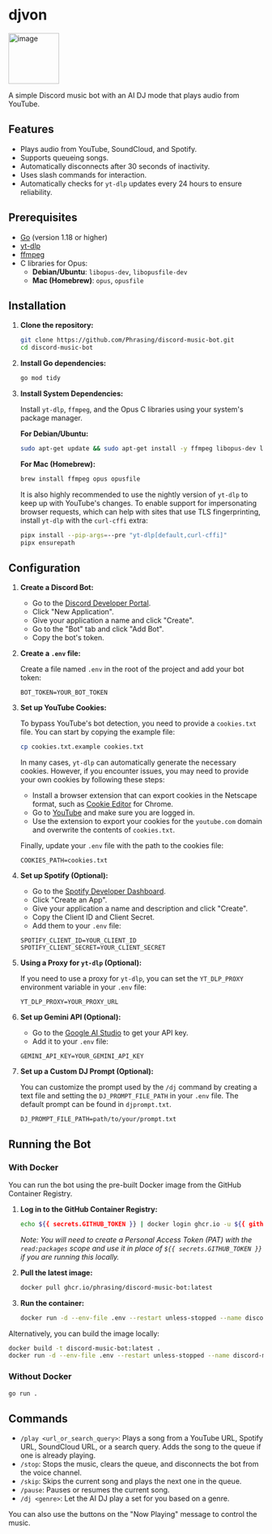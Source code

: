# djvon
<img src="https://github.com/user-attachments/assets/392fb12f-8b44-4095-bb63-63f4d2d07094" alt="image" width="100" height="100"/>

A simple Discord music bot with an AI DJ mode that plays audio from YouTube.


## Features

- Plays audio from YouTube, SoundCloud, and Spotify.
- Supports queueing songs.
- Automatically disconnects after 30 seconds of inactivity.
- Uses slash commands for interaction.
- Automatically checks for `yt-dlp` updates every 24 hours to ensure reliability.

## Prerequisites

- [Go](https://golang.org/doc/install) (version 1.18 or higher)
- [yt-dlp](https://github.com/yt-dlp/yt-dlp)
- [ffmpeg](https://ffmpeg.org/download.html)
- C libraries for Opus:
  - **Debian/Ubuntu**: `libopus-dev`, `libopusfile-dev`
  - **Mac (Homebrew)**: `opus`, `opusfile`

## Installation

1.  **Clone the repository:**

    ```bash
    git clone https://github.com/Phrasing/discord-music-bot.git
    cd discord-music-bot
    ```

2.  **Install Go dependencies:**

    ```bash
    go mod tidy
    ```

3.  **Install System Dependencies:**

    Install `yt-dlp`, `ffmpeg`, and the Opus C libraries using your system's package manager.

    **For Debian/Ubuntu:**
    ```bash
    sudo apt-get update && sudo apt-get install -y ffmpeg libopus-dev libopusfile-dev
    ```

    **For Mac (Homebrew):**
    ```bash
    brew install ffmpeg opus opusfile
    ```

    It is also highly recommended to use the nightly version of `yt-dlp` to keep up with YouTube's changes. To enable support for impersonating browser requests, which can help with sites that use TLS fingerprinting, install `yt-dlp` with the `curl-cffi` extra:

    ```bash
    pipx install --pip-args=--pre "yt-dlp[default,curl-cffi]"
    pipx ensurepath
    ```

## Configuration

1.  **Create a Discord Bot:**

    - Go to the [Discord Developer Portal](https://discord.com/developers/applications).
    - Click "New Application".
    - Give your application a name and click "Create".
    - Go to the "Bot" tab and click "Add Bot".
    - Copy the bot's token.

2.  **Create a `.env` file:**

    Create a file named `.env` in the root of the project and add your bot token:

    ```
    BOT_TOKEN=YOUR_BOT_TOKEN
    ```

3.  **Set up YouTube Cookies:**

    To bypass YouTube's bot detection, you need to provide a `cookies.txt` file. You can start by copying the example file:

    ```bash
    cp cookies.txt.example cookies.txt
    ```

    In many cases, `yt-dlp` can automatically generate the necessary cookies. However, if you encounter issues, you may need to provide your own cookies by following these steps:

    -   Install a browser extension that can export cookies in the Netscape format, such as [Cookie Editor](https://chromewebstore.google.com/detail/cookie-editor/hlkenndednhfkekhgcdicdfddnkalmdm) for Chrome.
    -   Go to [YouTube](https://www.youtube.com) and make sure you are logged in.
    -   Use the extension to export your cookies for the `youtube.com` domain and overwrite the contents of `cookies.txt`.

    Finally, update your `.env` file with the path to the cookies file:

    ```
    COOKIES_PATH=cookies.txt
    ```

4.  **Set up Spotify (Optional):**

    -   Go to the [Spotify Developer Dashboard](https://developer.spotify.com/dashboard/).
    -   Click "Create an App".
    -   Give your application a name and description and click "Create".
    -   Copy the Client ID and Client Secret.
    -   Add them to your `.env` file:

    ```
    SPOTIFY_CLIENT_ID=YOUR_CLIENT_ID
    SPOTIFY_CLIENT_SECRET=YOUR_CLIENT_SECRET
    ```

5.  **Using a Proxy for `yt-dlp` (Optional):**

    If you need to use a proxy for `yt-dlp`, you can set the `YT_DLP_PROXY` environment variable in your `.env` file:

    ```
    YT_DLP_PROXY=YOUR_PROXY_URL
    ```

6.  **Set up Gemini API (Optional):**

    -   Go to the [Google AI Studio](https://aistudio.google.com/app/apikey) to get your API key.
    -   Add it to your `.env` file:

    ```
    GEMINI_API_KEY=YOUR_GEMINI_API_KEY
    ```

7.  **Set up a Custom DJ Prompt (Optional):**

    You can customize the prompt used by the `/dj` command by creating a text file and setting the `DJ_PROMPT_FILE_PATH` in your `.env` file. The default prompt can be found in `djprompt.txt`.

    ```
    DJ_PROMPT_FILE_PATH=path/to/your/prompt.txt
    ```

## Running the Bot

### With Docker

You can run the bot using the pre-built Docker image from the GitHub Container Registry.

1.  **Log in to the GitHub Container Registry:**

    ```bash
    echo ${{ secrets.GITHUB_TOKEN }} | docker login ghcr.io -u ${{ github.actor }} --password-stdin
    ```
    *Note: You will need to create a Personal Access Token (PAT) with the `read:packages` scope and use it in place of `${{ secrets.GITHUB_TOKEN }}` if you are running this locally.*

2.  **Pull the latest image:**

    ```bash
    docker pull ghcr.io/phrasing/discord-music-bot:latest
    ```

3.  **Run the container:**

    ```bash
    docker run -d --env-file .env --restart unless-stopped --name discord-music-bot ghcr.io/phrasing/discord-music-bot:latest
    ```

Alternatively, you can build the image locally:

```bash
docker build -t discord-music-bot:latest .
docker run -d --env-file .env --restart unless-stopped --name discord-music-bot discord-music-bot:latest
```

### Without Docker

```bash
go run .
```

## Commands

-   `/play <url_or_search_query>`: Plays a song from a YouTube URL, Spotify URL, SoundCloud URL, or a search query. Adds the song to the queue if one is already playing.
-   `/stop`: Stops the music, clears the queue, and disconnects the bot from the voice channel.
-   `/skip`: Skips the current song and plays the next one in the queue.
-   `/pause`: Pauses or resumes the current song.
-   `/dj <genre>`: Let the AI DJ play a set for you based on a genre.

You can also use the buttons on the "Now Playing" message to control the music.
